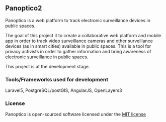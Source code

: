 ## Panoptico2

Panoptico is a web platform to track electronic surveillance devices in public spaces. 

The goal of this project it to create a collaborative web platform and mobile app in order to track video surveillance cameras and other surveillance devices (as in smart cities) available in public spaces. This is a tool for privacy activists in order to gather information and bring awareness of electronic surveillance in public spaces.

This project is at the development stage.

### Tools/Frameworks used for development

Laravel5, PostgreSQL/postGIS, AngularJS, OpenLayers3

### License

Panoptico is open-sourced software licensed under the [MIT license](http://opensource.org/licenses/MIT)
